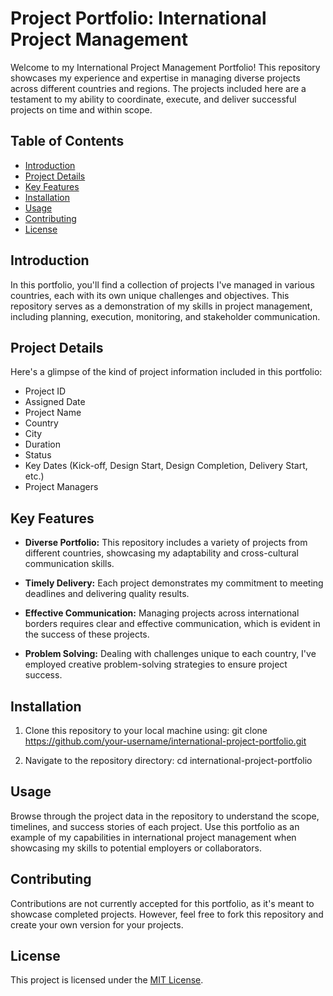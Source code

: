# Project Portfolio: International Project Management

Welcome to my International Project Management Portfolio! This repository showcases my experience and expertise in managing diverse projects across different countries and regions. The projects included here are a testament to my ability to coordinate, execute, and deliver successful projects on time and within scope.

## Table of Contents

- [Introduction](#introduction)
- [Project Details](#project-details)
- [Key Features](#key-features)
- [Installation](#installation)
- [Usage](#usage)
- [Contributing](#contributing)
- [License](#license)

## Introduction

In this portfolio, you'll find a collection of projects I've managed in various countries, each with its own unique challenges and objectives. This repository serves as a demonstration of my skills in project management, including planning, execution, monitoring, and stakeholder communication.

## Project Details

Here's a glimpse of the kind of project information included in this portfolio:

- Project ID
- Assigned Date
- Project Name
- Country
- City
- Duration
- Status
- Key Dates (Kick-off, Design Start, Design Completion, Delivery Start, etc.)
- Project Managers

## Key Features

- **Diverse Portfolio:** This repository includes a variety of projects from different countries, showcasing my adaptability and cross-cultural communication skills.
  
- **Timely Delivery:** Each project demonstrates my commitment to meeting deadlines and delivering quality results.
  
- **Effective Communication:** Managing projects across international borders requires clear and effective communication, which is evident in the success of these projects.
  
- **Problem Solving:** Dealing with challenges unique to each country, I've employed creative problem-solving strategies to ensure project success.

## Installation

1. Clone this repository to your local machine using:
git clone https://github.com/your-username/international-project-portfolio.git

2. Navigate to the repository directory:
cd international-project-portfolio


## Usage

Browse through the project data in the repository to understand the scope, timelines, and success stories of each project. Use this portfolio as an example of my capabilities in international project management when showcasing my skills to potential employers or collaborators.

## Contributing

Contributions are not currently accepted for this portfolio, as it's meant to showcase completed projects. However, feel free to fork this repository and create your own version for your projects.

## License

This project is licensed under the [MIT License](LICENSE).
